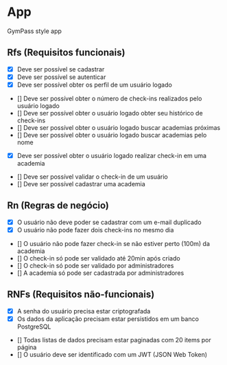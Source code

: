 # App

GymPass style app

## Rfs (Requisitos funcionais)

- [X] Deve ser possível se cadastrar
- [X] Deve ser possível se autenticar
- [X] Deve ser possível obter os perfil de um usuário logado
- [] Deve ser possível obter o número de check-ins realizados pelo usuário logado
- [] Deve ser possível obter o usuário logado obter seu histórico de check-ins
- [] Deve ser possível obter o usuário logado buscar academias próximas
- [] Deve ser possível obter o usuário logado buscar academias pelo nome
- [X] Deve ser possível obter o usuário logado realizar check-in em uma academia
- [] Deve ser possível validar o check-in de um usuário
- [] Deve ser possível cadastrar uma academia

## Rn (Regras de negócio)

- [X] O usuário não deve poder se cadastrar com um e-mail duplicado
- [X] O usuário não pode fazer dois check-ins no mesmo dia
- [] O usuário não pode fazer check-in se não estiver perto (100m) da academia
- [] O check-in só pode ser validado até 20min após criado
- [] O check-in só pode ser validado por administradores
- [] A academia só pode ser cadastrada por administradores

## RNFs (Requisitos não-funcionais)

- [X] A senha do usuário precisa estar criptografada
- [X] Os dados da aplicação precisam estar persistidos em um banco PostgreSQL
- [] Todas listas de dados precisam estar paginadas com 20 items por página
- [] O usuário deve ser identificado com um JWT (JSON Web Token)